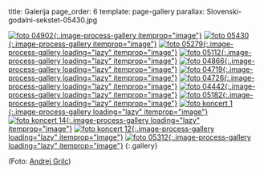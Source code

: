 title: Galerija
page_order: 6
template: page-gallery
parallax: Slovenski-godalni-sekstet-05430.jpg


[![foto 04902][id04902]{:.image-process-gallery itemprop="image"}][id04902]
[![foto 05430][id05430]{:.image-process-gallery itemprop="image"}][id05430]
[![foto 05279][id05279]{:.image-process-gallery loading="lazy" itemprop="image"}][id05279]
[![foto 05112][id05112]{:.image-process-gallery loading="lazy" itemprop="image"}][id05112]
[![foto 04866][id04866]{:.image-process-gallery loading="lazy" itemprop="image"}][id04866]
[![foto 04719][id04719]{:.image-process-gallery loading="lazy" itemprop="image"}][id04719]
[![foto 04726][id04726]{:.image-process-gallery loading="lazy" itemprop="image"}][id04726]
[![foto 04442][id04442]{:.image-process-gallery loading="lazy" itemprop="image"}][id04442]
[![foto 05182][id05182]{:.image-process-gallery loading="lazy" itemprop="image"}][id05182]
[![foto koncert 1][idk1]{:.image-process-gallery loading="lazy" itemprop="image"}][idk1]
[![foto koncert 14][idk4]{:.image-process-gallery loading="lazy" itemprop="image"}][idk4]
[![foto koncert 12][idk12]{:.image-process-gallery loading="lazy" itemprop="image"}][idk12]
[![foto 05312][id05312]{:.image-process-gallery loading="lazy" itemprop="image"}][id05312]
{:.gallery}

(Foto: [Andrej Grilc])


[Andrej Grilc]: https://www.andrej-grilc.com
[id04902]: {static}/images/gallery/04902.jpg
[id05430]: {static}/images/gallery/05430.jpg
[id05279]: {static}/images/gallery/05279.jpg
[id05112]: {static}/images/gallery/05112.jpg
[id04866]: {static}/images/gallery/04866.jpg
[id04719]: {static}/images/gallery/04719.jpg
[id04726]: {static}/images/gallery/04726.jpg
[id04442]: {static}/images/gallery/04442.jpg
[id05182]: {static}/images/gallery/05182.jpg
[id05312]: {static}/images/gallery/05312.jpg
[idk1]: {static}/images/gallery/godalni-sekstet-1.jpg
[idk4]: {static}/images/gallery/godalni-sekstet-4.jpg
[idk12]: {static}/images/gallery/godalni-sekstet-12.jpg
